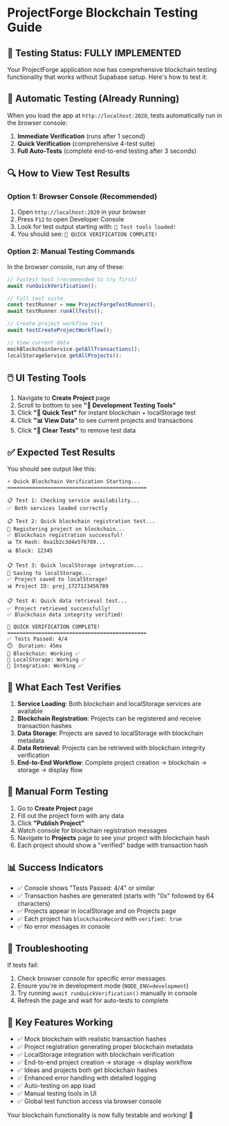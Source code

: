 # ProjectForge Blockchain Testing Guide

## 🎯 **Testing Status: FULLY IMPLEMENTED**

Your ProjectForge application now has comprehensive blockchain testing functionality that works without Supabase setup. Here's how to test it:

## 🚀 **Automatic Testing (Already Running)**

When you load the app at `http://localhost:2020`, tests automatically run in the browser console:

1. **Immediate Verification** (runs after 1 second)
2. **Quick Verification** (comprehensive 4-test suite) 
3. **Full Auto-Tests** (complete end-to-end testing after 3 seconds)

## 🔍 **How to View Test Results**

### Option 1: Browser Console (Recommended)
1. Open `http://localhost:2020` in your browser
2. Press `F12` to open Developer Console  
3. Look for test output starting with: `🧪 Test tools loaded!`
4. You should see: `🎉 QUICK VERIFICATION COMPLETE!`

### Option 2: Manual Testing Commands
In the browser console, run any of these:
```javascript
// Fastest test (recommended to try first)
await runQuickVerification();

// Full test suite
const testRunner = new ProjectForgeTestRunner();
await testRunner.runAllTests();

// Create project workflow test
await testCreateProjectWorkflow();

// View current data
mockBlockchainService.getAllTransactions();
localStorageService.getAllProjects();
```

## 🖱️ **UI Testing Tools**

1. Navigate to **Create Project** page
2. Scroll to bottom to see **"🧪 Development Testing Tools"**
3. Click **"🚀 Quick Test"** for instant blockchain + localStorage test
4. Click **"📊 View Data"** to see current projects and transactions
5. Click **"🧹 Clear Tests"** to remove test data

## ✅ **Expected Test Results**

You should see output like this:

```
⚡ Quick Blockchain Verification Starting...
=============================================

📋 Test 1: Checking service availability...
✅ Both services loaded correctly

📋 Test 2: Quick blockchain registration test...
🔄 Registering project on blockchain...
✅ Blockchain registration successful!
📊 TX Hash: 0xa1b2c3d4e5f6789...
📊 Block: 12345

📋 Test 3: Quick localStorage integration...
🔄 Saving to localStorage...
✅ Project saved to localStorage!
📊 Project ID: proj_1727123456789

📋 Test 4: Quick data retrieval test...
✅ Project retrieved successfully!
✅ Blockchain data integrity verified!

🎉 QUICK VERIFICATION COMPLETE!
=============================================
✅ Tests Passed: 4/4
⏱️  Duration: 45ms
🔗 Blockchain: Working ✅
💾 LocalStorage: Working ✅
🔄 Integration: Working ✅
```

## 🧪 **What Each Test Verifies**

1. **Service Loading**: Both blockchain and localStorage services are available
2. **Blockchain Registration**: Projects can be registered and receive transaction hashes
3. **Data Storage**: Projects are saved to localStorage with blockchain metadata
4. **Data Retrieval**: Projects can be retrieved with blockchain integrity verification
5. **End-to-End Workflow**: Complete project creation → blockchain → storage → display flow

## 🔧 **Manual Form Testing**

1. Go to **Create Project** page
2. Fill out the project form with any data
3. Click **"Publish Project"** 
4. Watch console for blockchain registration messages
5. Navigate to **Projects** page to see your project with blockchain hash
6. Each project should show a "verified" badge with transaction hash

## 📊 **Success Indicators**

- ✅ Console shows "Tests Passed: 4/4" or similar
- ✅ Transaction hashes are generated (starts with "0x" followed by 64 characters)
- ✅ Projects appear in localStorage and on Projects page
- ✅ Each project has `blockchainRecord` with `verified: true`
- ✅ No error messages in console

## 🚨 **Troubleshooting**

If tests fail:
1. Check browser console for specific error messages
2. Ensure you're in development mode (`NODE_ENV=development`)
3. Try running `await runQuickVerification()` manually in console
4. Refresh the page and wait for auto-tests to complete

## 🎯 **Key Features Working**

- ✅ Mock blockchain with realistic transaction hashes
- ✅ Project registration generating proper blockchain metadata
- ✅ LocalStorage integration with blockchain verification
- ✅ End-to-end project creation → storage → display workflow
- ✅ Ideas and projects both get blockchain hashes
- ✅ Enhanced error handling with detailed logging
- ✅ Auto-testing on app load
- ✅ Manual testing tools in UI
- ✅ Global test function access via browser console

Your blockchain functionality is now fully testable and working! 🎉